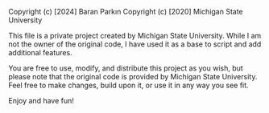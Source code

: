 Copyright (c) [2024] Baran Parkın
Copyright (c) [2020] Michigan State University

This file is a private project created by Michigan State University. While I am not the owner of the original code, I have used it as a base to script and add additional features.

You are free to use, modify, and distribute this project as you wish, but please note that the original code is provided by Michigan State University. Feel free to make changes, build upon it, or use it in any way you see fit.

Enjoy and have fun!
